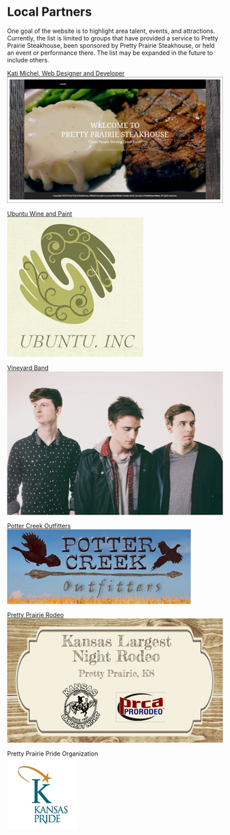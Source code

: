 # Local Partners

One goal of the website is to highlight area talent, events, and attractions. Currently, the list is limited to groups that have provided a service to Pretty Prairie Steakhouse, been sponsored by Pretty Prairie Steakhouse, or held an event or performance there. The list may be expanded in the future to include others. 

[Kati Michel, Web Designer and Developer](http://katherinemichel.github.io)
![](small-desktop-black-theme-boxed-and-white-border.jpg)

[Ubuntu Wine and Paint](https://www.facebook.com/FullCircleThriftStore)<br>
![](ubuntu.jpg)

[Vineyard Band](http://wearefaintheart.com)<br>
![](vineyard-band.jpg)

[Potter Creek Outfitters](https://www.facebook.com/Potter-Creek-Outfitters-163247213738369)<br>
![](potter-creek-outfitters.jpg)

[Pretty Prairie Rodeo](http://www.pprodeo.com)<br>
![](pretty-prairie-rodeo-edited.jpg)

Pretty Prairie Pride Organization<br>
![](kansas-pride.jpg)





